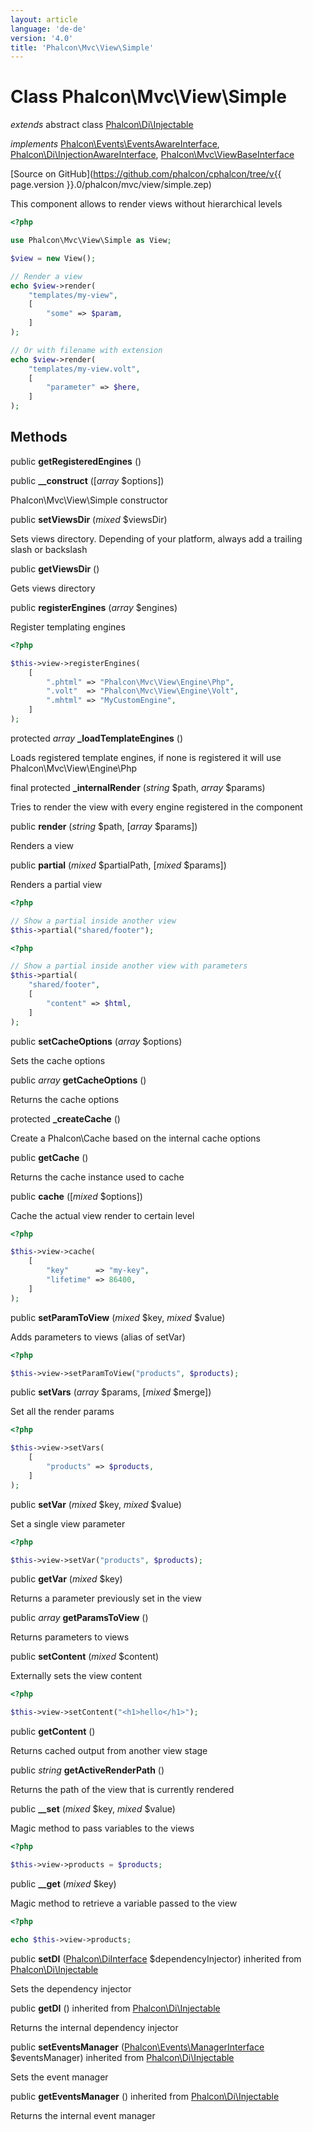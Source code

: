 ```yaml
---
layout: article
language: 'de-de'
version: '4.0'
title: 'Phalcon\Mvc\View\Simple'
---
```

# Class **Phalcon\Mvc\View\Simple**

*extends* abstract class [Phalcon\Di\Injectable](Phalcon_Di_Injectable)

*implements* [Phalcon\Events\EventsAwareInterface](Phalcon_Events_EventsAwareInterface), [Phalcon\Di\InjectionAwareInterface](Phalcon_Di_InjectionAwareInterface), [Phalcon\Mvc\ViewBaseInterface](Phalcon_Mvc_ViewBaseInterface)

[Source on GitHub](https://github.com/phalcon/cphalcon/tree/v{{ page.version }}.0/phalcon/mvc/view/simple.zep)

This component allows to render views without hierarchical levels

```php
<?php

use Phalcon\Mvc\View\Simple as View;

$view = new View();

// Render a view
echo $view->render(
    "templates/my-view",
    [
        "some" => $param,
    ]
);

// Or with filename with extension
echo $view->render(
    "templates/my-view.volt",
    [
        "parameter" => $here,
    ]
);

```

## Methods

public **getRegisteredEngines** ()

public **__construct** ([*array* $options])

Phalcon\Mvc\View\Simple constructor

public **setViewsDir** (*mixed* $viewsDir)

Sets views directory. Depending of your platform, always add a trailing slash or backslash

public **getViewsDir** ()

Gets views directory

public **registerEngines** (*array* $engines)

Register templating engines

```php
<?php

$this->view->registerEngines(
    [
        ".phtml" => "Phalcon\Mvc\View\Engine\Php",
        ".volt"  => "Phalcon\Mvc\View\Engine\Volt",
        ".mhtml" => "MyCustomEngine",
    ]
);

```

protected *array* **_loadTemplateEngines** ()

Loads registered template engines, if none is registered it will use Phalcon\Mvc\View\Engine\Php

final protected **_internalRender** (*string* $path, *array* $params)

Tries to render the view with every engine registered in the component

public **render** (*string* $path, [*array* $params])

Renders a view

public **partial** (*mixed* $partialPath, [*mixed* $params])

Renders a partial view

```php
<?php

// Show a partial inside another view
$this->partial("shared/footer");

```

```php
<?php

// Show a partial inside another view with parameters
$this->partial(
    "shared/footer",
    [
        "content" => $html,
    ]
);

```

public **setCacheOptions** (*array* $options)

Sets the cache options

public *array* **getCacheOptions** ()

Returns the cache options

protected **_createCache** ()

Create a Phalcon\Cache based on the internal cache options

public **getCache** ()

Returns the cache instance used to cache

public **cache** ([*mixed* $options])

Cache the actual view render to certain level

```php
<?php

$this->view->cache(
    [
        "key"      => "my-key",
        "lifetime" => 86400,
    ]
);

```

public **setParamToView** (*mixed* $key, *mixed* $value)

Adds parameters to views (alias of setVar)

```php
<?php

$this->view->setParamToView("products", $products);

```

public **setVars** (*array* $params, [*mixed* $merge])

Set all the render params

```php
<?php

$this->view->setVars(
    [
        "products" => $products,
    ]
);

```

public **setVar** (*mixed* $key, *mixed* $value)

Set a single view parameter

```php
<?php

$this->view->setVar("products", $products);

```

public **getVar** (*mixed* $key)

Returns a parameter previously set in the view

public *array* **getParamsToView** ()

Returns parameters to views

public **setContent** (*mixed* $content)

Externally sets the view content

```php
<?php

$this->view->setContent("<h1>hello</h1>");

```

public **getContent** ()

Returns cached output from another view stage

public *string* **getActiveRenderPath** ()

Returns the path of the view that is currently rendered

public **__set** (*mixed* $key, *mixed* $value)

Magic method to pass variables to the views

```php
<?php

$this->view->products = $products;

```

public **__get** (*mixed* $key)

Magic method to retrieve a variable passed to the view

```php
<?php

echo $this->view->products;

```

public **setDI** ([Phalcon\DiInterface](Phalcon_DiInterface) $dependencyInjector) inherited from [Phalcon\Di\Injectable](Phalcon_Di_Injectable)

Sets the dependency injector

public **getDI** () inherited from [Phalcon\Di\Injectable](Phalcon_Di_Injectable)

Returns the internal dependency injector

public **setEventsManager** ([Phalcon\Events\ManagerInterface](Phalcon_Events_ManagerInterface) $eventsManager) inherited from [Phalcon\Di\Injectable](Phalcon_Di_Injectable)

Sets the event manager

public **getEventsManager** () inherited from [Phalcon\Di\Injectable](Phalcon_Di_Injectable)

Returns the internal event manager